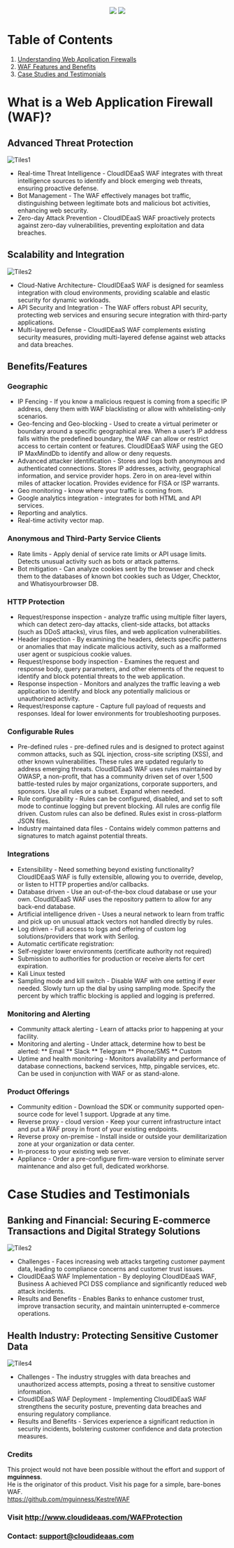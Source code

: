 <p align="center">
    <img src="Images/WAFSplash.png?raw=true"  />
    <img src="Images/logo.png?raw=true" />
</p>

# Table of Contents
1. [Understanding Web Application Firewalls](#whatisawaf)
2. [WAF Features and Benefits](#featuresbenefits)
3. [Case Studies and Testimonials](#casestudies)

<a name="whatisawaf" />

# What is a Web Application Firewall (WAF)?

## Advanced Threat Protection

![Tiles1](Images/Tiles1.png)

* Real-time Threat Intelligence - CloudIDEaaS WAF integrates with threat intelligence sources to identify and block emerging web threats, ensuring proactive defense.
* Bot Management - The WAF effectively manages bot traffic, distinguishing between legitimate bots and malicious bot activities, enhancing web security.
* Zero-day Attack Prevention - CloudIDEaaS WAF proactively protects against zero-day vulnerabilities, preventing exploitation and data breaches.

## Scalability and Integration

![Tiles2](Images/Tiles2.png)

* Cloud-Native Architecture- CloudIDEaaS WAF is designed for seamless integration with cloud environments, providing scalable and elastic security for dynamic workloads.
* API Security and Integration - The WAF offers robust API security, protecting web services and ensuring secure integration with third-party applications.
* Multi-layered Defense - CloudIDEaaS WAF complements existing security measures, providing multi-layered defense against web attacks and data breaches.

<a name="#featuresbenefits" />

## Benefits/Features

### Geographic
* IP Fencing - If you know a malicious request is coming from a specific IP address, deny them with WAF blacklisting or allow with whitelisting-only scenarios.
* Geo-fencing and Geo-blocking - Used to create a virtual perimeter or boundary around a specific geographical area. When a user’s IP address falls within the predefined boundary, the WAF can allow or restrict access to certain content or features.  CloudIDEaaS WAF using the GEO IP MaxMindDb to identify and allow or deny requests.
* Advanced attacker identification - Stores and logs both anonymous and authenticated connections.  Stores IP addresses, activity, geographical information, and service provider hops.  Zero in on area-level within miles of attacker location.  Provides evidence for FISA or ISP warrants.
* Geo monitoring - know where your traffic is coming from.
* Google analytics integration - integrates for both HTML and API services.
* Reporting and analytics.
* Real-time activity vector map.
###  Anonymous and Third-Party Service Clients
* Rate limits - Apply denial of service rate limits or API usage limits.  Detects unusual activity such as bots or attack patterns.
* Bot mitigation - Can analyze cookies sent by the browser and check them to the databases of known bot cookies such as Udger, Checktor, and Whatisyourbrowser DB.
###  HTTP Protection
* Request/response inspection - analyze traffic using multiple filter layers, which can detect zero-day attacks, client-side attacks, bot attacks (such as DDoS attacks), virus files, and web application vulnerabilities.
* Header inspection - By examining the headers, detects specific patterns or anomalies that may indicate malicious activity, such as a malformed user agent or suspicious cookie values.
* Request/response body inspection - Examines the request and response body, query parameters, and other elements of the request to identify and block potential threats to the web application.
* Response inspection - Monitors and analyzes the traffic leaving a web application to identify and block any potentially malicious or unauthorized activity.
* Request/response capture - Capture full payload of requests and responses.  Ideal for lower environments for troubleshooting purposes.

### Configurable Rules
* Pre-defined rules - pre-defined rules and is designed to protect against common attacks, such as SQL injection, cross-site scripting (XSS), and other known vulnerabilities. These rules are updated regularly to address emerging threats.  CloudIDEaaS WAF uses rules maintained by OWASP, a non-profit, that has a community driven set of over 1,500 battle-tested rules by major organizations, corporate supporters, and sponsors.  Use all rules or a subset.  Expand when needed.
* Rule configurability - Rules can be configured, disabled, and set to soft mode to continue logging but prevent blocking.  All rules are config file driven.  Custom rules can also be defined.  Rules exist in cross-platform JSON files.
* Industry maintained data files - Contains widely common patterns and signatures to match against potential threats.

### Integrations
* Extensibility - Need something beyond existing functionality?  CloudIDEaaS WAF is fully extensible, allowing you to override, develop, or listen to HTTP properties and/or callbacks.
* Database driven - Use an out-of-the-box cloud database or use your own.  CloudIDEaaS WAF uses the repository pattern to allow for any back-end database.
* Artificial intelligence driven - Uses a neural network to learn from traffic and pick up on unusual attack vectors not handled directly by rules.
* Log driven - Full access to logs and offering of custom log solutions/providers that work with Serilog.
* Automatic certificate registration:
* Self-register lower environments (certificate authority not required)
* Submission to authorities for production or receive alerts for cert expiration.
* Kali Linux tested
* Sampling mode and kill switch - Disable WAF with one setting if ever needed.  Slowly turn up the dial by using sampling mode.  Specify the percent by which traffic blocking is applied and logging is preferred.

### Monitoring and Alerting
* Community attack alerting - Learn of attacks prior to happening at your facility. 
* Monitoring and alerting - Under attack, determine how to best be alerted:
** Email
** Slack
** Telegram
** Phone/SMS
** Custom
* Uptime and health monitoring - Monitors availability and performance of database connections, backend services, http, pingable services, etc.  Can be used in conjunction with WAF or as stand-alone.
### Product Offerings
 * Community edition - Download the SDK or community supported open-source code for level 1 support.  Upgrade at any time.
*  Reverse proxy - cloud version - Keep your current infrastructure intact and put a WAF proxy in front of your existing endpoints.
*  Reverse proxy on-premise - Install inside or outside your demilitarization zone at your organization or data center.
*  In-process to your existing web server.
*  Appliance - Order a pre-configure firm-ware version to eliminate server maintenance and also get full, dedicated workhorse.

<a name="casestudies" />

# Case Studies and Testimonials

## Banking and Financial: Securing E-commerce Transactions and Digital Strategy Solutions

![Tiles2](Images/Tiles3.png)

* Challenges - Faces increasing web attacks targeting customer payment data, leading to compliance concerns and customer trust issues.
* CloudIDEaaS WAF Implementation - By deploying CloudIDEaaS WAF, Business A achieved PCI DSS compliance and significantly reduced web attack incidents.
* Results and Benefits - Enables Banks to enhance customer trust, improve transaction security, and maintain uninterrupted e-commerce operations.

## Health Industry: Protecting Sensitive Customer Data

![Tiles4](Images/Tiles4.png)

* Challenges - The industry struggles with data breaches and unauthorized access attempts, posing a threat to sensitive customer information.
* CloudIDEaaS WAF Deployment - Implementing CloudIDEaaS WAF strengthens the security posture, preventing data breaches and ensuring regulatory compliance.
* Results and Benefits - Services experience a significant reduction in security incidents, bolstering customer confidence and data protection measures.

### Credits
This project would not have been possible without the effort and support of **mguinness**.
<br>
He is the originator of this product. Visit his page for a simple, bare-bones WAF.
<br>
https://github.com/mguinness/KestrelWAF

### Visit http://www.cloudideaas.com/WAFProtection
### Contact: support@cloudideaas.com

